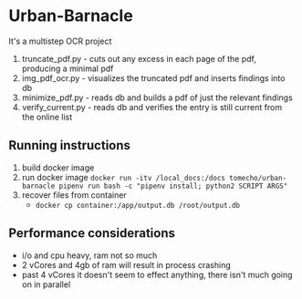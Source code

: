 # Urban-Barnacle
It's a multistep OCR project 

1. truncate_pdf.py - cuts out any excess in each page of the pdf, producing a minimal pdf
2. img_pdf_ocr.py - visualizes the truncated pdf and inserts findings into db
3. minimize_pdf.py - reads db and builds a pdf of just the relevant findings
4. verify_current.py - reads db and verifies the entry is still current from the online list

## Running instructions 
1. build docker image
2. run docker image `docker run -itv /local_docs:/docs tomecho/urban-barnacle pipenv run bash -c "pipenv install; python2 SCRIPT ARGS"`
3. recover files from container 
    * `docker cp container:/app/output.db /root/output.db`

## Performance considerations
* i/o and cpu heavy, ram not so much
* 2 vCores and 4gb of ram will result in process crashing
* past 4 vCores it doesn't seem to effect anything, there isn't much going on in parallel